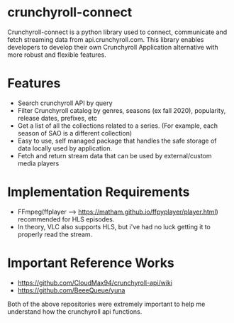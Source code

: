 # crunchyroll-connect

Crunchyroll-connect is a python library used to connect, communicate and fetch streaming data from api.crunchyroll.com. This library enables developers to 
develop their own Crunchyroll Application alternative with more robust and flexible features. 

# Features

* Search crunchyroll API by query
* Filter Crunchyroll catalog by genres, seasons (ex fall 2020), popularity, release dates, prefixes, etc
* Get a list of all the collections related to a series. (For example, each season of SAO is a different collection) 
* Easy to use, self managed package that handles the safe storage of data locally used by application. 
* Fetch and return stream data that can be used by external/custom media players

# Implementation Requirements
* FFmpeg(ffplayer --> https://matham.github.io/ffpyplayer/player.html) recommended for HLS episodes. 
* In theory, VLC also supports HLS, but i've had no luck getting it to properly read the stream. 


# Important Reference Works

* https://github.com/CloudMax94/crunchyroll-api/wiki
* https://github.com/BeeeQueue/yuna

Both of the above repositories were extremely important to help me understand how the crunchyroll api functions. 
